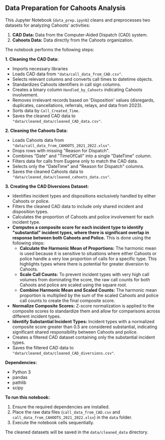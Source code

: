 ## Data Preparation for Cahoots Analysis

This Jupyter Notebook (`data_prep.ipynb`) cleans and preprocesses two datasets for analyzing Cahoots' activities:

1. **CAD Data:** Data from the Computer-Aided Dispatch (CAD) system.
2. **Cahoots Data:** Data directly from the Cahoots organization. 

The notebook performs the following steps:

**1. Cleaning the CAD Data:**

   - Imports necessary libraries 
   - Loads CAD data from `"data/call_data_from_CAD.csv"`.
   - Selects relevant columns and converts call times to datetime objects.
   - Standardizes Cahoots identifiers in call sign columns.
   - Creates a binary column `Handled_by_Cahoots` indicating Cahoots involvement.
   - Removes irrelevant records based on 'Disposition' values (disregards, duplicates, cancellations, referrals, relays, and data from 2023).
   - Sorts data by `Call_Created_Time`.
   - Saves the cleaned CAD data to `"data/cleaned_data/cleaned_CAD_data.csv"`.

**2. Cleaning the Cahoots Data:**

   - Loads Cahoots data from `"data/call_data_from_CAHOOTS_2021_2022.xlsx"`.
   - Drops rows with missing "Reason for Dispatch".
   - Combines "Date" and "TimeOfCall" into a single "DateTime" column.
   - Filters data for calls from Eugene only to match the CAD data.
   - Selects only the "DateTime" and "Reason for Dispatch" columns.
   - Saves the cleaned Cahoots data to `"data/cleaned_data/cleaned_cahoots_data.csv"`.

**3. Creating the CAD Diversions Dataset:**

   - Identifies incident types and dispositions exclusively handled by either Cahoots or police.
   - Filters the cleaned CAD data to include only shared incident and disposition types.
   - Calculates the proportion of Cahoots and police involvement for each incident type.
   - **Computes a composite score for each incident type to identify "substantial" incident types, where there is significant overlap in response between both Cahoots and Police.** This is done using the following steps:
     - **Calculate the Harmonic Mean of Proportions:** The harmonic mean is used because it is sensitive to situations where either Cahoots or police handle a very low proportion of calls for a specific type. This highlights types where there is potential for greater diversion to Cahoots.
     - **Scale Call Counts:** To prevent incident types with very high call volumes from dominating the score, the raw call counts for both Cahoots and police are scaled using the square root.
     - **Combine Harmonic Mean and Scaled Counts:** The harmonic mean proportion is multiplied by the sum of the scaled Cahoots and police call counts to create the final composite score.
   - **Normalize Composite Scores:**  Z-score normalization is applied to the composite scores to standardize them and allow for comparisons across different incident types.
   - **Identify Substantial Incident Types:** Incident types with a normalized composite score greater than 0.5 are considered substantial, indicating significant shared responsibility between Cahoots and police. 
   - Creates a filtered CAD dataset containing only the substantial incident types.
   - Saves the filtered CAD data to `"data/cleaned_data/cleaned_CAD_diversions.csv"`.

**Dependencies:**

- Python 3
- pandas
- pathlib
- scipy

**To run this notebook:**

1. Ensure the required dependencies are installed.
2. Place the raw data files (`call_data_from_CAD.csv` and `call_data_from_CAHOOTS_2021_2022.xlsx`) in the `data` folder.
3. Execute the notebook cells sequentially. 

The cleaned datasets will be saved in the `data/cleaned_data` directory.
